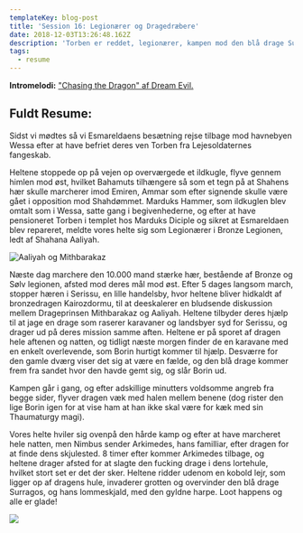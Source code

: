 ```yaml
---
templateKey: blog-post
title: 'Session 16: Legionærer og Dragedræbere'
date: 2018-12-03T13:26:48.162Z
description: 'Torben er reddet, legionærer, kampen mod den blå drage Surragos og rigdom.'
tags:
  - resume
---
```

**Intromelodi:** ["Chasing the Dragon" af Dream Evil.](https://open.spotify.com/track/4nrVRhp2fGwY7MwINf9QLY)

## Fuldt Resume:

Sidst vi mødtes så vi Esmareldaens besætning rejse tilbage mod havnebyen Wessa efter at have befriet deres ven Torben fra Lejesoldaternes fangeskab.

Heltene stoppede op på vejen op overværgede et ildkugle, flyve gennem himlen mod øst, hvilket Bahamuts tilhængere så som et tegn på at Shahens hær skulle marcherer imod Emiren, Ammar som efter signende skulle være gået i opposition mod Shahdømmet. Marduks Hammer, som ildkuglen blev omtalt som i Wessa, satte gang i begivenhederne, og efter at have pensioneret Torben i templet hos Marduks Diciple og sikret at Esmareldaen blev repareret, meldte vores helte sig som Legionærer i Bronze Legionen, ledt af Shahana Aaliyah.

![Aaliyah og Mithbarakaz](/img/aliyah-mithbarakaz.jpg)

Næste dag marchere den 10.000 mand stærke hær, bestående af Bronze og Sølv legionen, afsted mod deres mål mod øst. Efter 5 dages langsom march, stopper hæren i Serissu, en lille handelsby, hvor heltene bliver hidkaldt af bronzedragen Kairozdormu, til at deeskalerer en bludsende diskussion mellem Drageprinsen Mithbarakaz og Aaliyah. Heltene tilbyder deres hjælp til at jage en drage som raserer karavaner og landsbyer syd for Serissu, og drager ud på deres mission samme aften. Heltene er på sporet af dragen hele aftenen og natten, og tidligt næste morgen finder de en karavane med en enkelt overlevende, som Borin hurtigt kommer til hjælp. Desværre for den gamle dværg viser det sig at være en fælde, og den blå drage kommer frem fra sandet hvor den havde gemt sig, og slår Borin ud.

Kampen går i gang, og efter adskillige minutters voldsomme angreb fra begge sider, flyver dragen væk med halen mellem benene (dog rister den lige Borin igen for at vise ham at han ikke skal være for kæk med sin Thaumaturgy magi).

Vores helte hviler sig ovenpå den hårde kamp og efter at have marcheret hele natten, men Nimbus sender Arkimedes, hans familliar, efter dragen for at finde dens skjulested. 8 timer efter kommer Arkimedes tilbage, og heltene drager afsted for at slagte den fucking drage i dens lortehule, hvilket stort set er det der sker. Heltene ridder udenom en kobold lejr, som ligger op af dragens hule, invaderer grotten og overvinder den blå drage Surragos, og hans lommeskjald, med den gyldne harpe. Loot happens og alle er glade!

![](/img/blue-dragon.jpeg)

